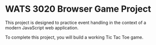 # WATS 3020 Browser Game Project

This project is designed to practice event handling in the context of a modern
JavaScript web application.

To complete this project, you will build a working Tic Tac Toe game.
